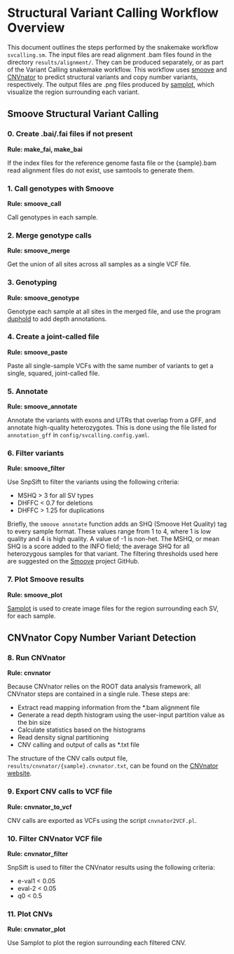 # Structural Variant Calling Workflow Overview

This document outlines the steps performed by the snakemake workflow
`svcalling.sm`. The input files are read alignment .bam files found in the 
directory `results/alignment/`. They can be produced separately, or as part of 
the Variant Calling snakemake workflow. This workflow uses 
[smoove](https://github.com/brentp/smoove) and 
[CNVnator](https://github.com/abyzovlab/CNVnator) to predict structural 
variants and copy number variants, respectively. The output files are .png 
files produced by [samplot](https://github.com/ryanlayer/samplot), which 
visualize the region surrounding each variant.

## Smoove Structural Variant Calling

### 0. Create .bai/.fai files if not present

**Rule: make_fai, make_bai**

If the index files for the reference genome fasta file or the {sample}.bam 
read alignment files do not exist, use samtools to generate them.

### 1. Call genotypes with Smoove

**Rule: smoove_call**

Call genotypes in each sample. 

### 2. Merge genotype calls

**Rule: smoove_merge**

Get the union of all sites across all samples as a single VCF file.

### 3. Genotyping

**Rule: smoove_genotype**

Genotype each sample at all sites in the merged file, and use the program 
[duphold](https://github.com/brentp/duphold) to add depth annotations.

### 4. Create a joint-called file

**Rule: smoove_paste**

Paste all single-sample VCFs with the same number of variants to get a single, 
squared, joint-called file.

### 5. Annotate

**Rule: smoove_annotate**

Annotate the variants with exons and UTRs that overlap from a GFF, and annotate 
high-quality heterozygotes. This is done using the file listed for 
`annotation_gff` in `config/svcalling.config.yaml`.

### 6. Filter variants

**Rule: smoove_filter**

Use SnpSift to filter the variants using the following criteria:
 - MSHQ > 3 for all SV types
 - DHFFC < 0.7 for deletions
 - DHFFC > 1.25 for duplications

Briefly, the `smoove annotate` function adds an SHQ (Smoove Het Quality) tag to 
every sample format. These values range from 1 to 4, where 1 is low quality and 
4 is high quality. A value of -1 is non-het. The MSHQ, or mean SHQ is a score 
added to the INFO field; the average SHQ for all heterozygous samples for that 
variant. The filtering thresholds used here are suggested on the 
[Smoove](https://github.com/brentp/smoove) project GitHub.

### 7. Plot Smoove results

**Rule: smoove_plot**

[Samplot](https://github.com/ryanlayer/samplot) is used to create image files 
for the region surrounding each SV, for each sample.

## CNVnator Copy Number Variant Detection

### 8. Run CNVnator

**Rule: cnvnator**

Because CNVnator relies on the ROOT data analysis framework, all CNVnator steps 
are contained in a single rule. These steps are:

 - Extract read mapping information from the *.bam alignment file
 - Generate a read depth histogram using the user-input partition value as the 
 bin size
 - Calculate statistics based on the histograms
 - Read density signal partitioning 
 - CNV calling and output of calls as *.txt file
 
The structure of the CNV calls output file,
 `results/cnvnator/{sample}.cnvnator.txt`, can be found on the 
 [CNVnator website](https://github.com/abyzovlab/CNVnator).
 
### 9. Export CNV calls to VCF file

**Rule: cnvnator_to_vcf**

CNV calls are exported as VCFs using the script `cnvnator2VCF.pl`.

### 10. Filter CNVnator VCF file

**Rule: cnvnator_filter**

SnpSift is used to filter the CNVnator results using the following criteria:
 - e-val1 < 0.05
 - eval-2 < 0.05
 - q0 < 0.5
 
### 11. Plot CNVs

**Rule: cnvnator_plot**

Use Samplot to plot the region surrounding each filtered CNV.

 


